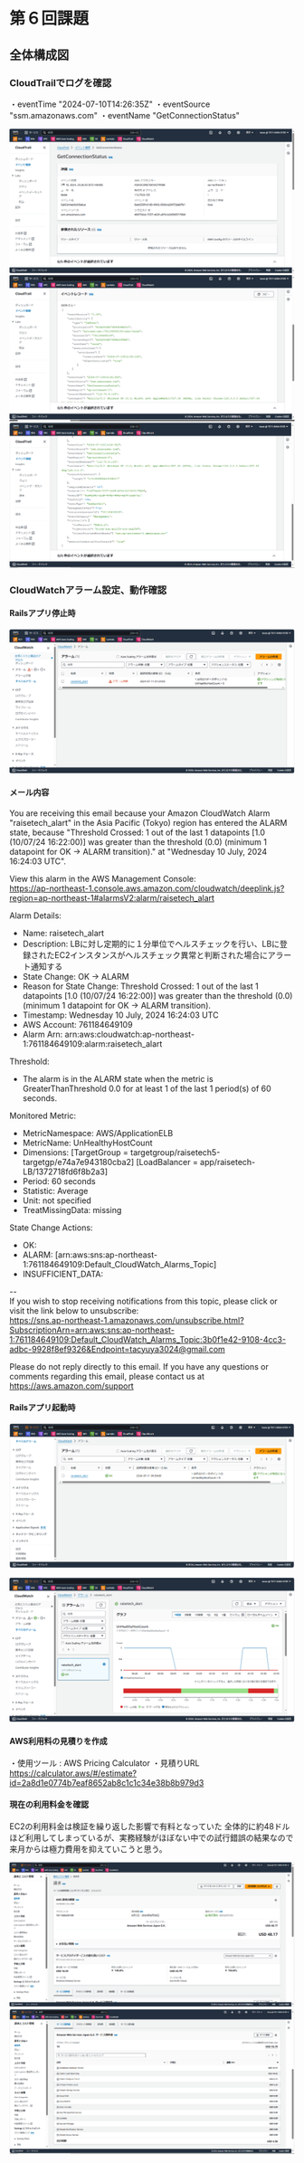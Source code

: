 # 第６回課題  
## 全体構成図
### CloudTrailでログを確認
・eventTime		"2024-07-10T14:26:35Z"
・eventSource	"ssm.amazonaws.com"
・eventName		"GetConnectionStatus"

![recture6-1-1](/recture6-1-1.PNG)
![recture6-1-2](/recture6-1-2.PNG)
![recture6-1-2](/recture6-1-3.PNG)

### CloudWatchアラーム設定、動作確認
#### Railsアプリ停止時
![recture6-2-1](/recture6-2-1.PNG)

#### メール内容
You are receiving this email because your Amazon CloudWatch Alarm "raisetech_alart" in the Asia Pacific (Tokyo) region has entered the ALARM state, because "Threshold Crossed: 1 out of the last 1 datapoints [1.0 (10/07/24 16:22:00)] was greater than the threshold (0.0) (minimum 1 datapoint for OK -> ALARM transition)." at "Wednesday 10 July, 2024 16:24:03 UTC".  
  
View this alarm in the AWS Management Console:  
https://ap-northeast-1.console.aws.amazon.com/cloudwatch/deeplink.js?region=ap-northeast-1#alarmsV2:alarm/raisetech_alart  
  
Alarm Details:  
- Name: raisetech_alart  
- Description: LBに対し定期的に１分単位でヘルスチェックを行い、LBに登録されたEC2インスタンスがヘルスチェック異常と判断された場合にアラート通知する  
- State Change: OK -> ALARM  
- Reason for State Change: Threshold Crossed: 1 out of the last 1 datapoints [1.0 (10/07/24 16:22:00)] was greater than the threshold (0.0) (minimum 1 datapoint for OK -> ALARM transition).  
- Timestamp: Wednesday 10 July, 2024 16:24:03 UTC  
- AWS Account: 761184649109  
- Alarm Arn: arn:aws:cloudwatch:ap-northeast-1:761184649109:alarm:raisetech_alart  
  
Threshold:  
- The alarm is in the ALARM state when the metric is GreaterThanThreshold 0.0 for at least 1 of the last 1 period(s) of 60 seconds.  
  
Monitored Metric:  
- MetricNamespace: AWS/ApplicationELB  
- MetricName: UnHealthyHostCount  
- Dimensions: [TargetGroup = targetgroup/raisetech5-targetgp/e74a7e943180cba2] [LoadBalancer = app/raisetech-LB/1372718fd6f8b2a3]  
- Period: 60 seconds  
- Statistic: Average  
- Unit: not specified  
- TreatMissingData: missing  
  
  
State Change Actions:  
- OK:  
- ALARM: [arn:aws:sns:ap-northeast-1:761184649109:Default_CloudWatch_Alarms_Topic]  
- INSUFFICIENT_DATA:  
  
  
--  
If you wish to stop receiving notifications from this topic, please click or visit the link below to unsubscribe:  
https://sns.ap-northeast-1.amazonaws.com/unsubscribe.html?SubscriptionArn=arn:aws:sns:ap-northeast-1:761184649109:Default_CloudWatch_Alarms_Topic:3b0f1e42-9108-4cc3-adbc-9928f8ef9326&Endpoint=tacyuya3024@gmail.com  
  
Please do not reply directly to this email. If you have any questions or comments regarding this email, please contact us at https://aws.amazon.com/support  

#### Railsアプリ起動時
![recture6-2-2](/recture6-2-2.PNG)

![recture6-2-3](/recture6-2-3.PNG)


#### AWS利用料の見積りを作成
・使用ツール : AWS Pricing Calculator
・見積りURL
https://calculator.aws/#/estimate?id=2a8d1e0774b7eaf8652ab8c1c1c34e38b8b979d3


#### 現在の利用料金を確認
EC2の利用料金は検証を繰り返した影響で有料となっていた
全体的に約48ドルほど利用してしまっているが、実務経験がほぼない中での試行錯誤の結果なので来月からは極力費用を抑えていこうと思う。

![recture6-3-1](/recture6-3-1.PNG)
![recture6-3-2](/recture6-3-2.PNG)